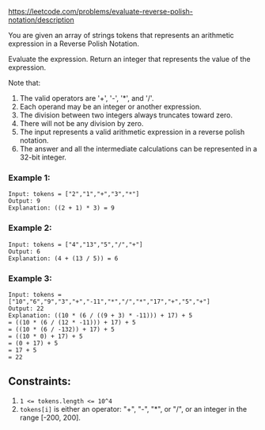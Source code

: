 
https://leetcode.com/problems/evaluate-reverse-polish-notation/description

You are given an array of strings tokens that represents an arithmetic expression in a Reverse Polish Notation.

Evaluate the expression. Return an integer that represents the value of the expression.

Note that:
1. The valid operators are '+', '-', '*', and '/'.
1. Each operand may be an integer or another expression.
1. The division between two integers always truncates toward zero.
1. There will not be any division by zero.
1. The input represents a valid arithmetic expression in a reverse polish notation.
1. The answer and all the intermediate calculations can be represented in a 32-bit integer.


### Example 1:
```text
Input: tokens = ["2","1","+","3","*"]
Output: 9
Explanation: ((2 + 1) * 3) = 9
```

### Example 2:
```text
Input: tokens = ["4","13","5","/","+"]
Output: 6
Explanation: (4 + (13 / 5)) = 6
```

### Example 3:
```text
Input: tokens = ["10","6","9","3","+","-11","*","/","*","17","+","5","+"]
Output: 22
Explanation: ((10 * (6 / ((9 + 3) * -11))) + 17) + 5
= ((10 * (6 / (12 * -11))) + 17) + 5
= ((10 * (6 / -132)) + 17) + 5
= ((10 * 0) + 17) + 5
= (0 + 17) + 5
= 17 + 5
= 22
```

## Constraints:

1. `1 <= tokens.length <= 10^4`
1. `tokens[i]` is either an operator: "+", "-", "*", or "/", or an integer in the range [-200, 200].
